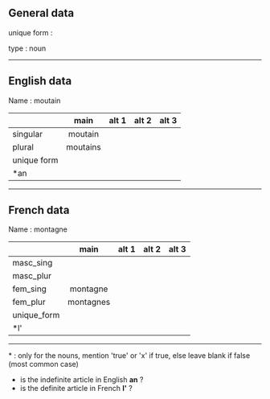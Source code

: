 ## General data

unique form :

type : noun

---

## English data

Name : moutain

|             |   main   | alt 1 | alt 2 | alt 3 |
| :---------- | :------: | :---: | :---: | ----- |
| singular    | moutain  |       |       |       |
| plural      | moutains |       |       |       |
| unique form |          |       |       |       |
| \*an        |          |       |       |       |

---

## French data

Name : montagne

|             |   main    | alt 1 | alt 2 | alt 3 |
| :---------- | :-------: | :---: | :---: | :---: |
| masc_sing   |           |       |       |       |
| masc_plur   |           |       |       |       |
| fem_sing    | montagne  |       |       |       |
| fem_plur    | montagnes |       |       |       |
| unique_form |           |       |       |       |
| \*l'        |           |       |       |       |

---

\* : only for the nouns, mention 'true' or 'x' if true, else leave blank if false (most common case)

- is the indefinite article in English **an** ?
- is the definite article in French **l'** ?
